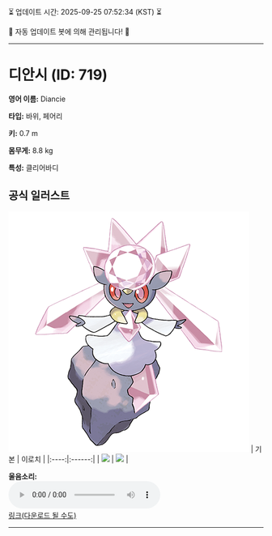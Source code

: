 
⏳ 업데이트 시간: 2025-09-25 07:52:34 (KST) ⏳

🤖 자동 업데이트 봇에 의해 관리됩니다! 🤖

---

# 디안시 (ID: 719)
**영어 이름:** Diancie

**타입:** 바위, 페어리

**키:** 0.7 m

**몸무게:** 8.8 kg

**특성:** 클리어바디

## 공식 일러스트
![](https://raw.githubusercontent.com/PokeAPI/sprites/master/sprites/pokemon/other/official-artwork/719.png)
| 기본 | 이로치 |
|:----:|:------:|
| <img src="http://play.pokemonshowdown.com/sprites/ani/diancie.gif" width="200"> | <img src="http://play.pokemonshowdown.com/sprites/ani-shiny/diancie.gif" width="200"> |

**울음소리:**<br><audio controls src="https://raw.githubusercontent.com/PokeAPI/cries/main/cries/pokemon/latest/719.ogg"></audio><br> [링크(다운로드 될 수도)](https://raw.githubusercontent.com/PokeAPI/cries/main/cries/pokemon/latest/719.ogg)


---
